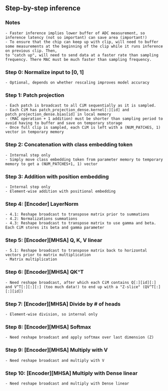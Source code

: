 ## Step-by-step inference

### Notes
    - Faster inference implies lower buffer of ADC measurement, so inference latency (not so important) can save area (important!)
    - To ensure that the chip can keep up with clip, will need to buffer some measurements at the beginning of the clip while it runs inference on previous clip. Then,
    to "catch up", will need to send data at a faster rate than sampling frequency. There MAC must be much faster than sampling frequency.

### Step 0: Normalize input to [0, 1]
    - Optional, depends on whether rescaling improves model accuracy

### Step 1: Patch projection
    - Each patch is broadcast to all CiM sequentially as it is sampled.
    - Each CiM has patch_projection_dense.kernel[:][id] and patch_projection_dense.bias[id] in local memory
    - (MAC operation + 1 addition) must be shorter than sampling period to avoid having to buffer and save on temporary storage
    - Once full clip is sampled, each CiM is left with a (NUM_PATCHES, 1) vector in temporary memory

### Step 2: Concatenation with class embedding token
    - Internal step only
    - Simply move class embedding token from parameter memory to temporary memory to get a (NUM_PATCHES+1, 1) vector

### Step 3: Addition with position embedding
    - Internal step only
    - Element-wise addition with positional embedding

### Step 4: [Encoder] LayerNorm
    - 4.1: Reshape broadcast to transpose matrix prior to summations
    - 4.2: Normalizations summations
    - 4.3: Reshape broadcast to transpose matrix to use gamma and beta. Each CiM stores its beta and gamma parameter

### Step 5: [Encoder][MHSA] Q, K, V linear
    - 5.1: Reshape broadcast to transpose matrix back to horizontal vectors prior to matrix multiplication
    - Matrix multiplication

### Step 6: [Encoder][MHSA] QK^T
    - Need reshape broadcast, after which each CiM contains Q[:][id][:] and V^T[:][:][:] (too much data!) to end up with a "Z-slice" (QV^T[:][:][id])

### Step 7: [Encoder][MHSA] Divide by # of heads
    - Element-wise division, so internal only

### Step 8: [Encoder][MHSA] Softmax
    - Need reshape broadcast and apply softmax over last dimension (Z)

### Step 9: [Encoder][MHSA] Multiply with V
    - Need reshape broadcast and multiply with V

### Step 10: [Encoder][MHSA] Multiply with Dense linear
    - Need reshape broadcast and multiply with Dense linear    
